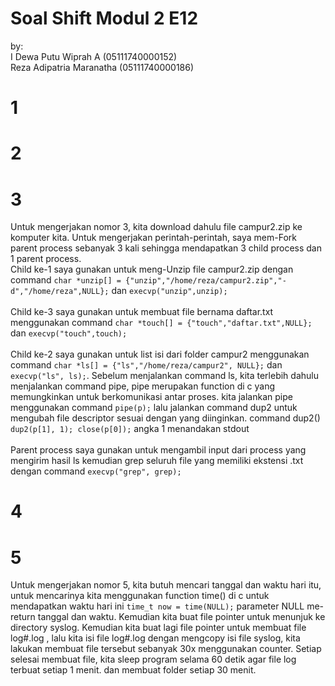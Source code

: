 # Soal Shift Modul 2 E12
by:<br/> 
I Dewa Putu Wiprah A      (05111740000152)<br/>
Reza Adipatria Maranatha  (05111740000186)
# 1

# 2

# 3
Untuk mengerjakan nomor 3, kita download dahulu file campur2.zip ke komputer kita. Untuk mengerjakan perintah-perintah, saya mem-Fork parent process sebanyak 3 kali sehingga mendapatkan 3 child process dan 1 parent process.<br/>
Child ke-1 saya gunakan untuk meng-Unzip file campur2.zip dengan command `char *unzip[] = {"unzip","/home/reza/campur2.zip","-d","/home/reza",NULL};` dan `execvp("unzip",unzip);`<br/><br/>
Child ke-3 saya gunakan untuk membuat file bernama daftar.txt menggunakan command `char *touch[] = {"touch","daftar.txt",NULL};
` dan `execvp("touch",touch);`<br/><br/>
Child ke-2 saya gunakan untuk list isi dari folder campur2 menggunakan command `char *ls[] = {"ls","/home/reza/campur2", NULL};` dan `execvp("ls", ls);`. Sebelum menjalankan command ls, kita terlebih dahulu menjalankan command pipe, pipe merupakan function di c yang memungkinkan untuk berkomunikasi antar proses. kita jalankan pipe menggunakan command `pipe(p);` lalu jalankan command dup2 untuk mengubah file descriptor sesuai dengan yang diinginkan. command dup2() `dup2(p[1], 1); close(p[0]);` angka 1 menandakan stdout <br/><br/>
Parent process saya gunakan untuk mengambil input dari process yang mengirim hasil ls kemudian grep seluruh file yang memiliki ekstensi .txt dengan command `execvp("grep", grep);`

# 4

# 5
Untuk mengerjakan nomor 5, kita butuh mencari tanggal dan waktu hari itu, untuk mencarinya kita menggunakan function time() di c untuk mendapatkan waktu hari ini `time_t now = time(NULL);` parameter NULL me-return tanggal dan waktu. Kemudian kita buat file pointer untuk menunjuk ke directory syslog. Kemudian kita buat lagi file pointer untuk membuat file log#.log , lalu kita isi file log#.log dengan mengcopy isi file syslog, kita lakukan membuat file tersebut sebanyak 30x menggunakan counter. Setiap selesai membuat file, kita sleep program selama 60 detik agar file log terbuat setiap 1 menit. dan membuat folder setiap 30 menit.
